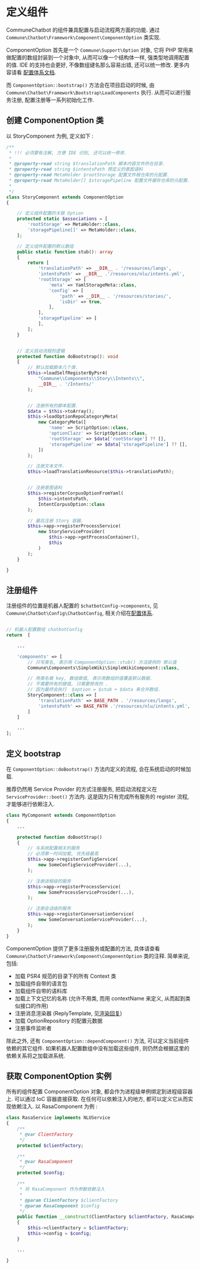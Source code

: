 # 定义组件

CommuneChatbot 的组件兼具配置与启动流程两方面的功能. 通过 ```Commune\Chatbot\Framework\Component\ComponentOption``` 类实现.

ComponentOption 首先是一个 ```Commune\Support\Option``` 对象,
它将 PHP 常用来做配置的数组封装到一个对象中, 从而可以像一个结构体一样,
强类型地调用配置的值.
IDE 的支持也会更好, 不像数组键名那么容易出错, 还可以统一修改.
更多内容请看 [配置体系文档](/docs/engineer/configuration.md).

而 ```ComponentOption::bootstrap()``` 方法会在项目启动的时候,
由 ```Commune\Chatbot\Framework\Bootstrap\LoadComponents``` 执行.
从而可以进行服务注册, 配置注册等一系列初始化工作.

## 创建 ComponentOption 类

以 StoryComponent 为例, 定义如下 :

```php
/**
 * !!! 必须要有注解, 方便 IDE 识别, 还可以统一修改.
 *
 * @property-read string $translationPath 脚本内容文件所在目录.
 * @property-read string $intentsPath 预定义的意图语料
 * @property-read MetaHolder $rootStorage 配置文件根仓库的元配置.
 * @property-read MetaHolder[] $storagePipeline 配置文件缓存仓库的元配置.
 *
 */
class StoryComponent extends ComponentOption
{

    // 定义组件配置的关联 Option
    protected static $associations = [
        'rootStorage' => MetaHolder::class,
        'storagePipeline[]' => MetaHolder::class,
    ];

    // 定义组件配置的默认数组
    public static function stub(): array
    {
        return [
            'translationPath' => __DIR__ . '/resources/langs',
            'intentsPath' => __DIR__ .'/resources/nlu/intents.yml',
            'rootStorage' => [
                'meta' => YamlStorageMeta::class,
                'config' => [
                    'path' => __DIR__ . '/resources/stories/',
                    'isDir' => true,
                ],
            ],
            'storagePipeline' => [
            ],
        ];
    }


    // 定义启动流程的逻辑
    protected function doBootstrap(): void
    {
        // 默认加载脚本几个类.
        $this->loadSelfRegisterByPsr4(
            "Commune\\Components\\Story\\Intents\\",
            __DIR__ . '/Intents/'
        );


        // 注册所有的脚本配置.
        $data = $this->toArray();
        $this->loadOptionRepoCategoryMeta(
            new CategoryMeta([
                'name' => ScriptOption::class,
                'optionClazz' => ScriptOption::class,
                'rootStorage' => $data['rootStorage'] ?? [],
                'storagePipeline' => $data['storagePipeline'] ?? [],
            ])
        );

        // 注册文本文件.
        $this->loadTranslationResource($this->translationPath);


        // 注册意图语料
        $this->registerCorpusOptionFromYaml(
            $this->intentsPath,
            IntentCorpusOption::class
        );

        // 最后注册 Story 容器.
        $this->app->registerProcessService(
            new StoryServiceProvider(
                $this->app->getProcessContainer(),
                $this
            )
        );
    }

}
```

## 注册组件

注册组件的位置是机器人配置的 ```$chatbotConfig->components```, 见```Commune\Chatbot\Config\ChatbotConfig```,
相关介绍在[配置体系](/docs/engineer/configuration.md).

```php

// 机器人配置数组 chatbotConfig
return  [

    ...

    'components' => [
        // 只写类名, 表示用 ComponentOption::stub() 方法提供的 默认值
        Commune\Components\SimpleWiki\SimpleWikiComponent::class,

        // 用类名做 key, 数组做值, 表示用数组的值覆盖默认数据.
        // 不需要所有的键值, 只需要修改的 .
        // 因为最终会执行  $option = $stub + $data 来合并数组.
        StoryComponent::class => [
            'translationPath' => BASE_PATH . '/resources/langs',
            'intentsPath' => BASE_PATH .'/resources/nlu/intents.yml',
        ]
    ]

    ...
];

```

## 定义 bootstrap

在 ```ComponentOption::doBootstrap()``` 方法内定义的流程, 会在系统启动的时候加载.

推荐仍然用 Service Provider 的方式注册服务, 把启动流程定义在 ```ServiceProvider::boot()``` 方法内.
这是因为只有完成所有服务的 register 流程, 才能够进行依赖注入.

```php
class MyComponent extends ComponentOption
{
    ...

    protected function doBootStrap()
    {
        // 与系统配置相关的服务
        // 必须第一时间加载, 优先级最高
        $this->app->registerConfigService(
            new SomeConfigServiceProvider(...),
        );

        // 注册进程级的服务
        $this->app->registerProcessService(
            new SomeProcessServiceProvider(...),
        );

        // 注册会话级的服务
        $this->app->registerConversationService(
            new SomeConversationServiceProvider(...),
        );
    }
}
```

ComponentOption 提供了更多注册服务或配置的方法, 具体请查看 ```Commune\Chatbot\Framework\Component\ComponentOption``` 类的注释.
简单来说, 包括:

- 加载 PSR4 规范的目录下的所有 Context 类
- 加载组件自带的语言包
- 加载组件自带的语料库
- 加载上下文记忆的名称 (允许不用类, 而用 contextName 来定义, 从而起到类似接口的作用)
- 注册消息渲染器 (ReplyTemplate, 见[渲染回复](/docs/engineer/replies.md))
- 加载 OptionRepository 的配置元数据
- 注册事件监听者


除此之外, 还有 ```ComponentOption::dependComponent()``` 方法, 可以定义当前组件依赖的其它组件.
如果机器人配置数组中没有加载这些组件, 则仍然会根据这里的依赖关系将之加载进系统.

## 获取 ComponentOption 实例

所有的组件配置 ComponentOption 对象, 都会作为进程级单例绑定到进程级容器上.
可以通过 IoC 容器直接获取.
在任何可以依赖注入的地方, 都可以定义它从而实现依赖注入.
以 RasaComponent 为例 :

```php
class RasaService implements NLUService
{
    /**
     * @var ClientFactory
     */
    protected $clientFactory;

    /**
     * @var RasaComponent
     */
    protected $config;

    /**
     * 将 RasaComponent 作为参数依赖注入
     *
     * @param ClientFactory $clientFactory
     * @param RasaComponent $config
     */
    public function __construct(ClientFactory $clientFactory, RasaComponent $config)
    {
        $this->clientFactory = $clientFactory;
        $this->config = $config;
    }

    ...

}

```
